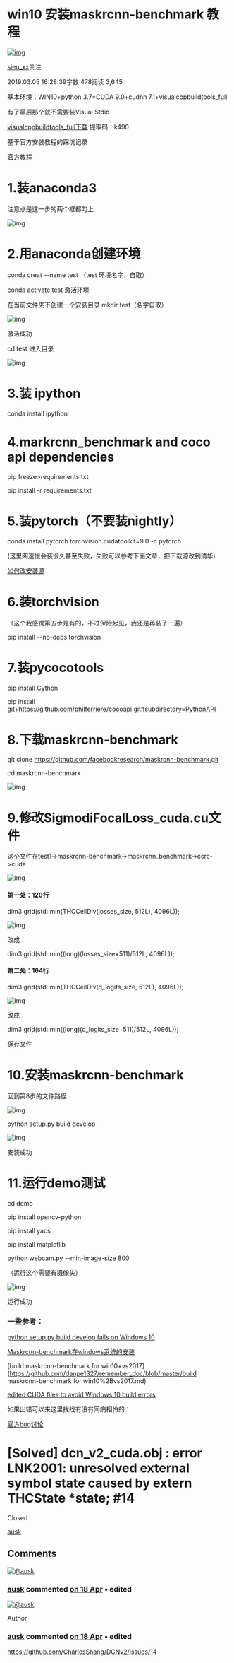 # win10 安装maskrcnn-benchmark 教程

[![img](https://cdn2.jianshu.io/assets/default_avatar/13-394c31a9cb492fcb39c27422ca7d2815.jpg)](https://www.jianshu.com/u/b5c451615cb6)

[sien_xx](https://www.jianshu.com/u/b5c451615cb6)关注

2019.03.05 16:28:39字数 478阅读 3,645

基本环境：WIN10+python 3.7+CUDA 9.0+cudnn 7.1+visualcppbuildtools_full

有了最后那个就不需要装Visual Stdio

[visualcppbuildtools_full下载](https://pan.baidu.com/s/1J0CAz_d9semPyiEWu8nIbg) 提取码：k490

基于官方安装教程的踩坑记录

[官方教程](https://github.com/facebookresearch/maskrcnn-benchmark/blob/master/INSTALL.md)

# 1.装anaconda3

注意点是这一步的两个框都勾上

![img](https://upload-images.jianshu.io/upload_images/3844415-1bc302b97d65ee70.png?imageMogr2/auto-orient/strip|imageView2/2/w/503/format/webp)

# 2.用anaconda创建环境

conda creat --name test （test 环境名字，自取）

conda activate test 激活环境

在当前文件夹下创建一个安装目录 mkdir test（名字自取）

![img](https://upload-images.jianshu.io/upload_images/3844415-8bd65a06bc29a938.PNG?imageMogr2/auto-orient/strip|imageView2/2/w/247/format/webp)

激活成功

cd test 进入目录



![img](https://upload-images.jianshu.io/upload_images/3844415-b30cff9ef72a3ec0.PNG?imageMogr2/auto-orient/strip|imageView2/2/w/306/format/webp)

# 3.装 ipython

conda install ipython

# 4.markrcnn_benchmark and coco api dependencies

pip freeze>requirements.txt

pip install -r requirements.txt

# 5.装pytorch（不要装nightly）

conda install pytorch torchvision cudatoolkit=9.0 -c pytorch

(这里网速慢会装很久甚至失败，失败可以参考下面文章，把下载源改到清华)

[如何改安装源](https://www.jianshu.com/p/e3efaaf7e655)

# 6.装torchvision

（这个我感觉第五步是有的，不过保险起见，我还是再装了一遍）

pip install --no-deps torchvision

# 7.装pycocotools

pip install Cython

pip install git+https://github.com/philferriere/cocoapi.git#subdirectory=PythonAPI

# 8.下载maskrcnn-benchmark

git clone https://github.com/facebookresearch/maskrcnn-benchmark.git

cd maskrcnn-benchmark



![img](https://upload-images.jianshu.io/upload_images/3844415-e7de489b5c69f6b0.PNG?imageMogr2/auto-orient/strip|imageView2/2/w/482/format/webp)

# 9.修改SigmodiFocalLoss_cuda.cu文件

这个文件在test1->maskrcnn-benchmark->maskrcnn_benchmark->csrc->cuda

![img](https://upload-images.jianshu.io/upload_images/3844415-e2996b1269bacb4d.png?imageMogr2/auto-orient/strip|imageView2/2/w/667/format/webp)

#### 第一处：120行

dim3 grid(std::min(THCCeilDiv(losses_size, 512L), 4096L));

![img](https://upload-images.jianshu.io/upload_images/3844415-4778594cf812bfd9.png?imageMogr2/auto-orient/strip|imageView2/2/w/608/format/webp)

改成：

dim3 grid(std::min((long)(losses_size+511)/512L, 4096L));

#### 第二处：164行

dim3 grid(std::min(THCCeilDiv(d_logits_size, 512L), 4096L));

![img](https://upload-images.jianshu.io/upload_images/3844415-8d95595cfaff1368.png?imageMogr2/auto-orient/strip|imageView2/2/w/616/format/webp)

改成：

dim3 grid(std::min((long)(d_logits_size+511)/512L, 4096L));

保存文件

# 10.安装maskrcnn-benchmark

回到第8步的文件路径

![img](https://upload-images.jianshu.io/upload_images/3844415-b9f4cf86ce4fcd67.png?imageMogr2/auto-orient/strip|imageView2/2/w/474/format/webp)

python setup.py build develop



![img](https://upload-images.jianshu.io/upload_images/3844415-0dc18e8f77f12d5f.png?imageMogr2/auto-orient/strip|imageView2/2/w/511/format/webp)

安装成功

#  11.运行demo测试

cd demo

pip install opencv-python

pip install yacs

pip install matplotlib

python webcam.py --min-image-size 800

（运行这个需要有摄像头）

![img](https://upload-images.jianshu.io/upload_images/3844415-da57466659d26f65.png?imageMogr2/auto-orient/strip|imageView2/2/w/921/format/webp)

运行成功

### 一些参考： 

[python setup.py build develop fails on Windows 10](https://github.com/facebookresearch/maskrcnn-benchmark/issues/254)

[Maskrcnn-benchmark在windows系统的安装](https://www.jianshu.com/p/e3efaaf7e655)

[build maskrcnn-benchmark for win10+vs2017](https://github.com/danpe1327/remember_doc/blob/master/build maskrcnn-benchmark for win10%2Bvs2017.md)

[edited CUDA files to avoid Windows 10 build errors](https://github.com/facebookresearch/maskrcnn-benchmark/pull/271)

如果出错可以来这里找找有没有同病相怜的：

[官方bug讨论](https://github.com/facebookresearch/maskrcnn-benchmark/issues)





















# [Solved] dcn_v2_cuda.obj : error LNK2001: unresolved external symbol state caused by extern THCState *state; #14

 Closed

[ausk](https://github.com/ausk)  

## Comments

[![@ausk](https://avatars1.githubusercontent.com/u/4545060?s=88&v=4)](https://github.com/ausk)

 

### **[ausk](https://github.com/ausk)** commented [on 18 Apr](https://github.com/CharlesShang/DCNv2/issues/14#issue-434688949) • edited 



[![@ausk](https://avatars1.githubusercontent.com/u/4545060?s=88&v=4)](https://github.com/ausk)

 

Author

### **[ausk](https://github.com/ausk)** commented [on 18 Apr](https://github.com/CharlesShang/DCNv2/issues/14#issuecomment-484459899) • edited 





 https://github.com/CharlesShang/DCNv2/issues/14 